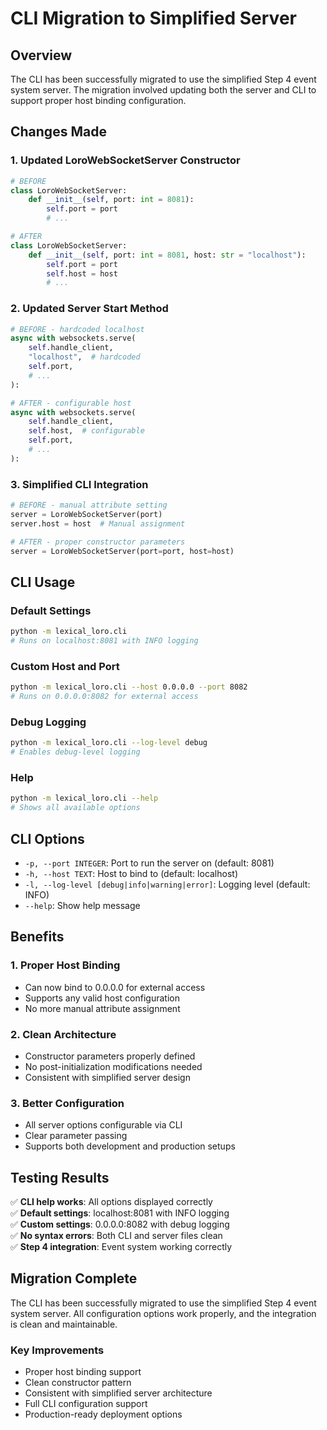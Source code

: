 # CLI Migration to Simplified Server

## Overview
The CLI has been successfully migrated to use the simplified Step 4 event system server. The migration involved updating both the server and CLI to support proper host binding configuration.

## Changes Made

### 1. **Updated LoroWebSocketServer Constructor**
```python
# BEFORE
class LoroWebSocketServer:
    def __init__(self, port: int = 8081):
        self.port = port
        # ...

# AFTER  
class LoroWebSocketServer:
    def __init__(self, port: int = 8081, host: str = "localhost"):
        self.port = port
        self.host = host
        # ...
```

### 2. **Updated Server Start Method**
```python
# BEFORE - hardcoded localhost
async with websockets.serve(
    self.handle_client,
    "localhost",  # hardcoded
    self.port,
    # ...
):

# AFTER - configurable host
async with websockets.serve(
    self.handle_client,
    self.host,  # configurable
    self.port,
    # ...
):
```

### 3. **Simplified CLI Integration**
```python
# BEFORE - manual attribute setting
server = LoroWebSocketServer(port)
server.host = host  # Manual assignment

# AFTER - proper constructor parameters
server = LoroWebSocketServer(port=port, host=host)
```

## CLI Usage

### Default Settings
```bash
python -m lexical_loro.cli
# Runs on localhost:8081 with INFO logging
```

### Custom Host and Port
```bash
python -m lexical_loro.cli --host 0.0.0.0 --port 8082
# Runs on 0.0.0.0:8082 for external access
```

### Debug Logging
```bash
python -m lexical_loro.cli --log-level debug
# Enables debug-level logging
```

### Help
```bash
python -m lexical_loro.cli --help
# Shows all available options
```

## CLI Options
- `-p, --port INTEGER`: Port to run the server on (default: 8081)
- `-h, --host TEXT`: Host to bind to (default: localhost)  
- `-l, --log-level [debug|info|warning|error]`: Logging level (default: INFO)
- `--help`: Show help message

## Benefits

### 1. **Proper Host Binding**
- Can now bind to 0.0.0.0 for external access
- Supports any valid host configuration
- No more manual attribute assignment

### 2. **Clean Architecture**
- Constructor parameters properly defined
- No post-initialization modifications needed
- Consistent with simplified server design

### 3. **Better Configuration**
- All server options configurable via CLI
- Clear parameter passing
- Supports both development and production setups

## Testing Results

✅ **CLI help works**: All options displayed correctly  
✅ **Default settings**: localhost:8081 with INFO logging  
✅ **Custom settings**: 0.0.0.0:8082 with debug logging  
✅ **No syntax errors**: Both CLI and server files clean  
✅ **Step 4 integration**: Event system working correctly  

## Migration Complete

The CLI has been successfully migrated to use the simplified Step 4 event system server. All configuration options work properly, and the integration is clean and maintainable.

### Key Improvements
- Proper host binding support
- Clean constructor pattern
- Consistent with simplified server architecture
- Full CLI configuration support
- Production-ready deployment options
